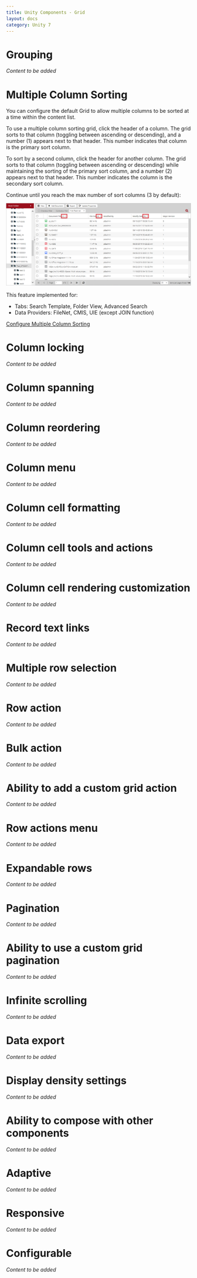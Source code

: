 ```yaml
---
title: Unity Components - Grid
layout: docs
category: Unity 7
---
```

# Grouping  
*Content to be added*

# Multiple Column Sorting

You can configure the default Grid to allow multiple columns to be sorted at a time within the content list.

To use a multiple column sorting grid, click the header of a column. The grid sorts to that column (toggling between ascending or descending), and a number (1) appears next to that header. This number indicates that column is the primary sort column.  

To sort by a second column, click the header for another column. The grid sorts to that column (toggling between ascending or descending) while maintaining the sorting of the primary sort column, and a number (2) appears next to that header. This number indicates the column is the secondary sort column.

Continue until you reach the max number of sort columns (3 by default): 

![multiple-column-sorting](grid/images/multicolumnsort.png) 

This feature implemented for:

- Tabs: Search Template, Folder View, Advanced Search
- Data Providers: FileNet, CMIS, UIE (except JOIN function) 

[Configure Multiple Column Sorting](../configuration/grids.md)

# Column locking
*Content to be added*

# Column spanning 
*Content to be added*

# Column reordering
*Content to be added*

# Column menu
*Content to be added*

# Column cell formatting 
*Content to be added*

# Column cell tools and actions 
*Content to be added*

# Column cell rendering customization
*Content to be added*

# Record text links
*Content to be added*
 
# Multiple row selection
*Content to be added*
	
# Row action	
*Content to be added*

# Bulk action 
*Content to be added*

# Ability to add a custom grid action 
*Content to be added*

# Row actions menu 
*Content to be added*

# Expandable rows
*Content to be added*

# Pagination
*Content to be added*
	
# Ability to use a custom grid pagination 
*Content to be added*

# Infinite scrolling
*Content to be added*
	
# Data export 
*Content to be added*

# Display density settings
*Content to be added*
 
# Ability to compose with other components 
*Content to be added*

# Adaptive
*Content to be added*

# Responsive
*Content to be added*
	
# Configurable 
*Content to be added*


